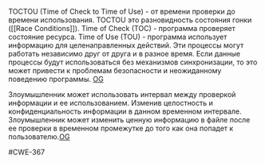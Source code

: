 
TOCTOU (Time of Check to Time of Use) - от времени проверки до времени использования. TOCTOU это разновидность состояния гонки ([[Race Conditions]]).  Time of Check (TOC) - программа проверяет состояние ресурса. Time of Use (TOU) - программа использует информацию для целенаправленных действий. Эти процессы могут работать независимо  друг от друга и в разное время. Если данные процессы будут использоваться без механизмов синхронизации, то это может привести к проблемам безопасности и неожиданному поведению программы. [OG](https://cqr.company/ru/web-vulnerabilities/time-of-check-to-time-of-use-tocttou-race-conditions/)

Злоумышленник может использовать интервал между проверкой информации и ее использованием. Изменив целостность и конфиденциальность информации в данном временном интервале. Злоумышленник может изменить ценную информацию в файле после ее проверки в временном промежутке до того как она попадет к пользователю.[OG](https://www.securitylab.ru/glossary/toctou/)

#CWE-367 
